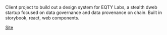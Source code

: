 Client project to build out a design system for EQTY Labs, a stealth dweb startup focused on data governance and data provenance on chain. Built in storybook, react, web components.

[Site](https://component-ui.eqtylab.io/?path=/docs/introduction--page)
